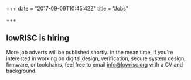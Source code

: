 +++
date = "2017-09-09T10:45:42Z"
title = "Jobs"

+++

## lowRISC is hiring

More job adverts will be published shortly. In the mean time, if you're 
interested in working on digital design, verification, secure system design, 
firmware, or toolchains, feel free to email info@lowrisc.org with a CV and 
background.
